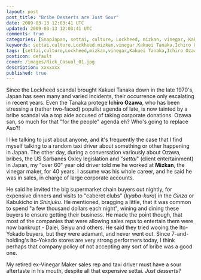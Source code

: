 ```yaml
---           
layout: post
post_title: "Bribe Desserts are Just Sour"
date: 2009-03-13 12:03:41 UTC
updated: 2009-03-13 12:03:41 UTC
comments: true
categories: [SnapJapan, settai, culture, Lockheed, mizkan, vinegar, Kakuei Tanaka, Ichiro Ozawa]
keywords: settai,culture,Lockheed,mizkan,vinegar,Kakuei Tanaka,Ichiro Ozawa
tags: [settai,culture,Lockheed,mizkan,vinegar,Kakuei Tanaka,Ichiro Ozawa]
posticon: default
cover: /images/Rick_Casual_01.jpg
description: xxxxxxx
published: true
---
```

 

Since the Lockheed scandal brought Kakuei Tanaka down in the late 1970's, Japan has seen many and varied incidents, their occurrence only escalating in recent years. Even the Tanaka protege **Ichiro Ozawa**, who has been stressing a (rather two-faced) populist agenda of late, is now tainted by a bribe scandal via a top aide accused of taking corporate donations. Ozawa san, so much for that "for the people" agenda eh? Who's going to replace Aso?!


I like talking to just about anyone, and it's frequently the case that I find myself talking to a random taxi driver about something or other happening in Japan. The other day, during a conversation variously about Ozawa, bribes, the US Sarbanes Oxley legislation and "_settai_" (client entertainment) in Japan, my "over 60" year old driver told me he worked at **Mizkan**, the vinegar maker, for 40 years. I assume was his whole career, and he said he was in sales, in charge of large corporate accounts. 


He said he invited the big supermarket chain buyers out nightly, for expensive dinners and visits to "caberet clubs" (_kyaba-kura_) in the _Ginza_ or Kabukicho in _Shinjuku_. He mentioned, bragging a little, that it was common to spend "a few thousand dollars each night", wining and dining these buyers to ensure getting their business. He made the point though, that most of the companies that were allowing sales reps to entertain them were now bankrupt - Daiei, Seiyu and others. He said they tried wooing the Ito-Yokado buyers, but they were adamant, and never went out. Since 7-and-holding's Ito-Yokado stores are very strong performers today, I think perhaps that company policy of not accepting any sort of bribe was a good one. 


My retired ex-Vinegar Maker sales rep and taxi driver must have a sour aftertaste in his mouth, despite all that expensive settai. _Just desserts?_ 

